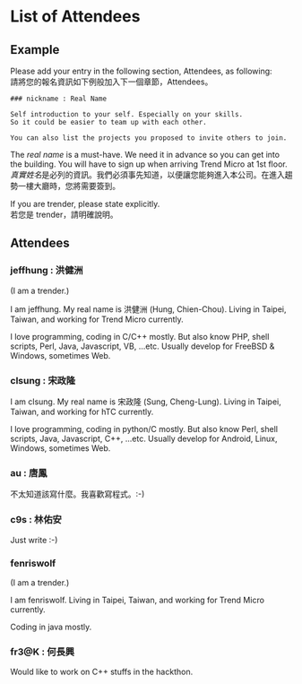 List of Attendees
=================

Example
-------

Please add your entry in the following section, Attendees, as following:  
請將您的報名資訊如下例般加入下一個章節，Attendees。

	### nickname : Real Name
	
	Self introduction to your self. Especially on your skills.
	So it could be easier to team up with each other.
	
	You can also list the projects you proposed to invite others to join.

The *real name* is a must-have. We need it in advance so you can get into the building.
You will have to sign up when arriving Trend Micro at 1st floor.  
*真實姓名*是必列的資訊。我們必須事先知道，以便讓您能夠進入本公司。在進入趨勢一樓大廳時，您將需要簽到。

If you are trender, please state explicitly.  
若您是 trender，請明確說明。

Attendees
---------

### jeffhung : 洪健洲

(I am a trender.)

I am jeffhung. My real name is 洪健洲 (Hung, Chien-Chou). Living in Taipei,
Taiwan, and working for Trend Micro currently.

I love programming, coding in C/C++ mostly. But also know PHP, shell scripts,
Perl, Java, Javascript, VB, ...etc. Usually develop for FreeBSD & Windows,
sometimes Web.

### clsung : 宋政隆

I am clsung. My real name is 宋政隆 (Sung, Cheng-Lung). Living in Taipei,
Taiwan, and working for hTC currently.

I love programming, coding in python/C mostly. But also know Perl, shell scripts,
Java, Javascript, C++, ...etc. Usually develop for Android, Linux, Windows,
sometimes Web.

### au : 唐鳳

不太知道該寫什麼。我喜歡寫程式。:-)

### c9s : 林佑安

Just write :-)

### fenriswolf

(I am a trender.)

I am fenriswolf. Living in Taipei, Taiwan, and working for Trend Micro currently.

Coding in java mostly.

### fr3@K : 何長興

Would like to work on C++ stuffs in the hackthon.
